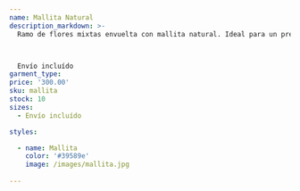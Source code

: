 ```yaml
---
name: Mallita Natural
description_markdown: >-
  Ramo de flores mixtas envuelta con mallita natural. Ideal para un presente de ocación especial.



  Envío incluído
garment_type:
price: '300.00'
sku: mallita
stock: 10
sizes:
  - Envío incluído

styles:

  - name: Mallita
    color: '#39589e'
    image: /images/mallita.jpg
 
---
```

